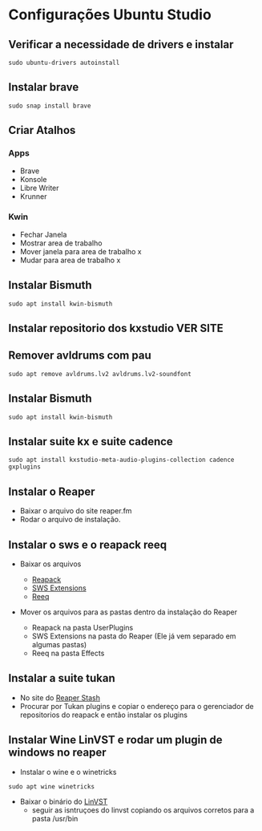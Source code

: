 # Configurações Ubuntu Studio

## Verificar a necessidade de drivers e instalar
```
sudo ubuntu-drivers autoinstall
```

## Instalar brave

```
sudo snap install brave
```

## Criar Atalhos 

### Apps
- Brave
- Konsole
- Libre Writer
- Krunner

### Kwin
- Fechar Janela
- Mostrar area de trabalho
- Mover janela para area de trabalho x
- Mudar para area de trabalho x

## Instalar Bismuth

```
sudo apt install kwin-bismuth
```

## Instalar repositorio dos kxstudio VER SITE

## Remover avldrums com pau

```
sudo apt remove avldrums.lv2 avldrums.lv2-soundfont
```

## Instalar Bismuth

```
sudo apt install kwin-bismuth
```

## Instalar suite kx e suite cadence

```
sudo apt install kxstudio-meta-audio-plugins-collection cadence gxplugins
```

## Instalar o Reaper
- Baixar o arquivo do site reaper.fm
- Rodar o arquivo de instalação.

## Instalar o sws e o reapack reeq
- Baixar os arquivos 
  - [Reapack](https://reapack.com/)
  - [SWS Extensions](https://www.sws-extension.org/)
  - [Reeq](https://forum.cockos.com/showthread.php?t=21350)
 

- Mover os arquivos para as pastas dentro da instalação do Reaper
  - Reapack na pasta UserPlugins
  - SWS Extensions na pasta do Reaper (Ele já vem separado em algumas pastas)
  - Reeq na pasta Effects
 
## Instalar a suite tukan
- No site do [Reaper Stash](https://stash.reaper.fm/)
- Procurar por Tukan plugins e copiar o endereço para o gerenciador de repositorios do reapack e então instalar os plugins

## Instalar Wine LinVST e rodar um plugin de windows no reaper
- Instalar o wine e o winetricks
```
sudo apt wine winetricks
```
- Baixar o binário do [LinVST](https://github.com/osxmidi/LinVst/releases)
  - seguir as isntruçoes do linvst copiando os arquivos corretos para a pasta /usr/bin
  

